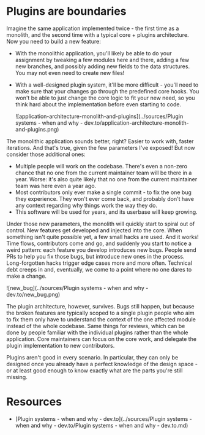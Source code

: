 # Plugins are boundaries

Imagine the same application implemented twice - the first time as a monolith, and the second time with a typical core + plugins architecture. Now you need to build a new feature:

- With the monolithic application, you'll likely be able to do your  assignment by tweaking a few modules here and there, adding a few new  branches, and possibly adding new fields to the data structures. You may not even need to create new files!

- With a well-designed plugin system, it'll be more difficult - you'll  need to make sure that your changes go through the predefined core  hooks. You won't be able to just change the core logic to fit your new  need, so you think hard about the implementation before even starting to code.

  
  
  ![application-architecture-monolith-and-plugins](../sources/Plugin systems - when and why - dev.to/application-architecture-monolith-and-plugins.png)

The monolithic application sounds better, right? Easier to work with, faster iterations. And that's true, given the few parameters I've exposed! But now consider those additional ones:

- Multiple people will work on the codebase. There's even a non-zero chance that no one from the current maintainer team will be there in a year. Worse: it's also quite likely that no one from the current maintainer team was here even a year ago.
- Most contributors only ever make a single commit - to fix the one bug they experience. They won't ever come back, and probably don't have any context regarding why things work the way they do.
- This software will be used for years, and its userbase will keep growing.

Under those new parameters, the monolith will quickly start to spiral  out of control. New features get developed and injected into the core.  When something isn't quite possible yet, a few small hacks are used. And it works! Time flows, contributors come and go, and suddenly you start  to notice a weird pattern: each feature you develop introduces new bugs. People send PRs to help you fix those bugs, but introduce new ones in  the process. Long-forgotten hacks trigger edge cases more and more  often. Technical debt creeps in and, eventually, we come to a point  where no one dares to make a change.

![new_bug](../sources/Plugin systems - when and why - dev.to/new_bug.png)

The plugin architecture, however, survives. Bugs still happen, but  because the broken features are typically scoped to a single plugin  people who aim to fix them only have to understand the context of the  one affected module instead of the whole codebase. Same things for  reviews, which can be done by people familiar with the individual  plugins rather than the whole application. Core maintainers can focus on the core work, and delegate the plugin implementation to new  contributors.

Plugins aren't good in every scenario. In particular, they can only  be designed once you already have a perfect knowledge of the design  space - or at least good enough to know exactly what are the parts  you're still missing.

# Resources

-   [Plugin systems - when and why - dev.to](../sources/Plugin systems - when and why - dev.to/Plugin systems - when and why - dev.to.md) 

